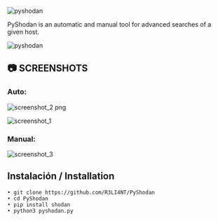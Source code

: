 ![pyshodan](https://user-images.githubusercontent.com/75953873/152591993-f2336465-e0b3-41b3-8edf-2b2ee7016162.png)

PyShodan is an automatic and manual tool for advanced searches of a given host.

![pyshodan](https://user-images.githubusercontent.com/75953873/152589322-55ad4b38-5582-44dc-9dbc-51a907a374ff.png)


## 📷 SCREENSHOTS

### Auto:
![screenshot_2 png](https://user-images.githubusercontent.com/75953873/152589512-1e33b76d-dbbc-4394-8b85-2199ec0c814f.png)

![screenshot_1](https://user-images.githubusercontent.com/75953873/152589585-e92f2233-eb42-4b55-b79b-330a655d5845.png)


### Manual:
![screenshot_3](https://user-images.githubusercontent.com/75953873/152589650-441497c8-3654-4406-b57a-7dfbf2d659ad.png)


## Instalación / Installation

```
• git clone https://github.com/R3LI4NT/PyShodan
• cd PyShodan
• pip install shodan
• python3 pyshodan.py
```
